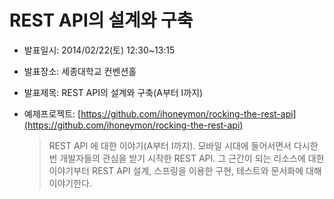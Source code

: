 REST API의 설계와 구축
====================

* 발표일시: 2014/02/22(토) 12:30~13:15
* 발표장소: 세종대학교 컨벤션홀
* 발표제목: REST API의 설계와 구축(A부터 I까지)
* 예제프로젝트: [https://github.com/ihoneymon/rocking-the-rest-api](https://github.com/ihoneymon/rocking-the-rest-api)

    > REST API 에 대한 이야기(A부터 I까지). 모바일 시대에 들어서면서 다시한번 개발자들의 관심을 받기 시작한 REST API. 그 근간이 되는 리소스에 대한 이야기부터 REST API 설계, 스프링을 이용한 구현, 테스트와 문서화에 대해 이야기한다.
